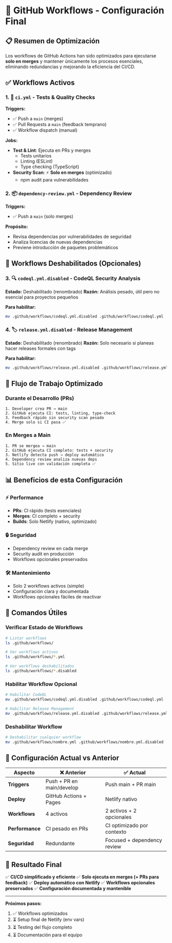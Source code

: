 # 🔄 GitHub Workflows - Configuración Final

## 📋 Resumen de Optimización

Los workflows de GitHub Actions han sido optimizados para ejecutarse **solo en
merges** y mantener únicamente los procesos esenciales, eliminando redundancias
y mejorando la eficiencia del CI/CD.

## ✅ Workflows Activos

### 1. 🧪 `ci.yml` - Tests & Quality Checks

**Triggers:**

- ✅ Push a `main` (merges)
- ✅ Pull Requests a `main` (feedback temprano)
- ✅ Workflow dispatch (manual)

**Jobs:**

- **Test & Lint**: Ejecuta en PRs y merges
  - Tests unitarios
  - Linting (ESLint)
  - Type checking (TypeScript)
- **Security Scan**: ⚡ **Solo en merges** (optimizado)
  - npm audit para vulnerabilidades

### 2. 📦 `dependency-review.yml` - Dependency Review

**Triggers:**

- ✅ Push a `main` (solo merges)

**Propósito:**

- Revisa dependencias por vulnerabilidades de seguridad
- Analiza licencias de nuevas dependencias
- Previene introducción de paquetes problemáticos

## 🔄 Workflows Deshabilitados (Opcionales)

### 3. 🔍 `codeql.yml.disabled` - CodeQL Security Analysis

**Estado:** Deshabilitado (renombrado) **Razón:** Análisis pesado, útil pero no
esencial para proyectos pequeños

**Para habilitar:**

```bash
mv .github/workflows/codeql.yml.disabled .github/workflows/codeql.yml
```

### 4. 🏷️ `release.yml.disabled` - Release Management

**Estado:** Deshabilitado (renombrado) **Razón:** Solo necesario si planeas
hacer releases formales con tags

**Para habilitar:**

```bash
mv .github/workflows/release.yml.disabled .github/workflows/release.yml
```

## 🚀 Flujo de Trabajo Optimizado

### Durante el Desarrollo (PRs)

```
1. Developer crea PR → main
2. GitHub ejecuta CI: tests, linting, type-check
3. Feedback rápido sin security scan pesado
4. Merge solo si CI pasa ✅
```

### En Merges a Main

```
1. PR se mergea → main
2. GitHub ejecuta CI completo: tests + security
3. Netlify detecta push → deploy automático
4. Dependency review analiza nuevas deps
5. Sitio live con validación completa ✅
```

## 📊 Beneficios de esta Configuración

### ⚡ Performance

- **PRs**: CI rápido (tests esenciales)
- **Merges**: CI completo + security
- **Builds**: Solo Netlify (nativo, optimizado)

### 🔒 Seguridad

- Dependency review en cada merge
- Security audit en producción
- Workflows opcionales preservados

### 🛠️ Mantenimiento

- Solo 2 workflows activos (simple)
- Configuración clara y documentada
- Workflows opcionales fáciles de reactivar

## 🔧 Comandos Útiles

### Verificar Estado de Workflows

```bash
# Listar workflows
ls .github/workflows/

# Ver workflows activos
ls .github/workflows/*.yml

# Ver workflows deshabilitados
ls .github/workflows/*.disabled
```

### Habilitar Workflow Opcional

```bash
# Habilitar CodeQL
mv .github/workflows/codeql.yml.disabled .github/workflows/codeql.yml

# Habilitar Release Management
mv .github/workflows/release.yml.disabled .github/workflows/release.yml
```

### Deshabilitar Workflow

```bash
# Deshabilitar cualquier workflow
mv .github/workflows/nombre.yml .github/workflows/nombre.yml.disabled
```

## 📝 Configuración Actual vs Anterior

| Aspecto         | ❌ Anterior               | ✅ Actual                   |
| --------------- | ------------------------- | --------------------------- |
| **Triggers**    | Push + PR en main/develop | Push main + PR main         |
| **Deploy**      | GitHub Actions + Pages    | Netlify nativo              |
| **Workflows**   | 4 activos                 | 2 activos + 2 opcionales    |
| **Performance** | CI pesado en PRs          | CI optimizado por contexto  |
| **Seguridad**   | Redundante                | Focused + dependency review |

## 🎯 Resultado Final

✅ **CI/CD simplificado y eficiente** ✅ **Solo ejecuta en merges (+ PRs para
feedback)** ✅ **Deploy automático con Netlify** ✅ **Workflows opcionales
preservados** ✅ **Configuración documentada y mantenible**

---

**Próximos pasos:**

1. ✅ Workflows optimizados
2. ⏳ Setup final de Netlify (env vars)
3. ⏳ Testing del flujo completo
4. ⏳ Documentación para el equipo
